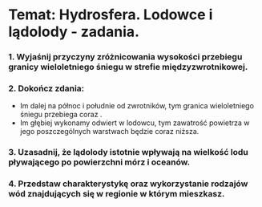 # Temat: Hydrosfera. Lodowce i lądolody - zadania.
### 1. Wyjaśnij przyczyny zróżnicowania wysokości przebiegu granicy wieloletniego śniegu w strefie międzyzwrotnikowej.
### 2. Dokończ zdania:
- Im dalej na północ i południe od zwrotników, tym granica wieloletniego śniegu przebiega coraz .
- Im głębiej wykonamy odwiert w lodowcu, tym zawatrość powietrza w jego poszczególnych warstwach będzie coraz niższa.
### 3. Uzasadnij, że lądolody istotnie wpływają na wielkość lodu pływającego po powierzchni mórz i oceanów.
### 4. Przedstaw charakterystykę oraz wykorzystanie rodzajów wód znajdujących się w regionie w którym mieszkasz.
